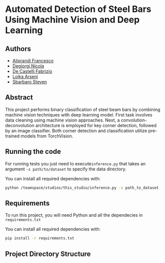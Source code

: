# Automated Detection of Steel Bars Using Machine Vision and Deep Learning

## Authors
- [Aliprandi Francesco](https://github.com/francealip)
- [Degiorgi Nicola](https://github.com/ssbarbaro)
- [De Castelli Fabrizio](https://github.com/FabriDeCastelli)
- [Loika Arseni](https://github.com/loikaar)
- [Sbarbaro Steven](https://github.com/xflappy)


## Abstract
This project performs binary classification of steel beam bars by combining machine vision techniques with deep learning model. First task involves data cleaning using machine vision approaches. Next, a convolution-deconvolution architecture is employed for key corner detection, followed by an image classifier. Both corner detection and classification utilize pre-trained models from TorchVision.

## Running the code
For running tests you just need to execute```inference.py``` that takes an argument ```-s path/to/dataset``` to specify the data directory. 

You can install all required dependencies with:

```bash
python /teamspace/studios/this_studio/inference.py -s path_to_dataset
```

## Requirements
To run this project, you will need Python and all the dependecies in ```requirements.txt```

You can install all required dependencies with:

```bash
pip install -r requirements.txt
```
## Project Directory Structure

